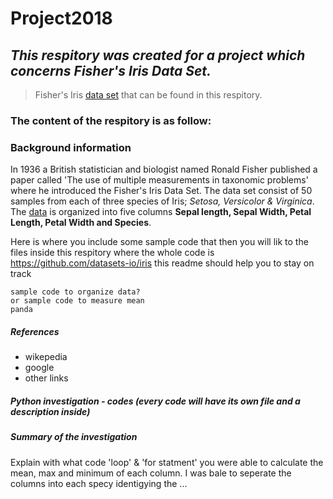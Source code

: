 # Project2018 

## *This respitory was created for a project which concerns Fisher's Iris Data Set.*
> Fisher's Iris [data set](https://github.com/MartynaMisk/Project2018/blob/master/data/irisdata.csv) that can be found in this respitory.

### The content of the respitory is as follow: 
### Background information 

In 1936 a British statistician and biologist named Ronald Fisher published a paper called 'The use of multiple measurements in taxonomic problems' where he introduced the Fisher's Iris Data Set. The data set consist of 50 samples from each of three species of Iris; *Setosa, Versicolor & Virginica*. The [data](https://github.com/MartynaMisk/Project2018/blob/master/data/irisdata.csv) is organized into five columns **Sepal length, Sepal Width, Petal Length, Petal Width and Species**.  

Here is where you include some sample code that then you will lik to the files inside this respitory where the whole code is 
https://github.com/datasets-io/iris 
this readme should help you to stay on track 
```
sample code to organize data?
or sample code to measure mean 
panda
```
##### References 
- wikepedia
- google
- other links
##### Python investigation - codes (every code will have its own file and a description inside)
##### Summary of the investigation 
Explain with what code 'loop' & 'for statment' you were able to calculate the mean, max and minimum of each column. I was bale to seperate the columns into each specy identigying the ... 
